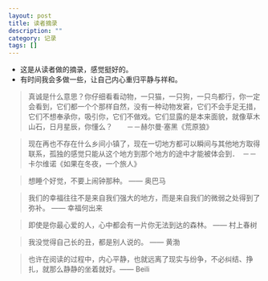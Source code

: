 ```yaml
---
layout: post
title: 读者摘录
description: ""
category: 记录
tags: []
---
```


* 这是从读者做的摘录，感觉挺好的。
* 有时间我会多做一些，让自己内心重归平静与祥和。

> 真诚是什么意思？你仔细看看动物，一只猫，一只狗，一只鸟都行，你一定会看到，它们都一个个那样自然，没有一种动物发窘，它们不会手足无措，它们不想奉承你，吸引你，它们不做戏。它们显露的是本来面貌，就像草木山石，日月星辰，你懂么？　　－－赫尔曼·塞黑《荒原狼》


> 现在再也不存在什么乡间小镇了，现在一切地方都可以瞬间与其他地方取得联系，孤独的感觉只能从这个地方到那个地方的途中才能被体会到．　－－卡尔维诺《如果在冬夜，一个旅人》


> 想睡个好觉，不要上闹钟那种。 —— 奥巴马


> 我们的幸福往往不是来自我们强大的地方，而是来自我们的微弱之处得到了弥补。 —— 幸福何出来


> 即使是你最心爱的人，心中都会有一片你无法到达的森林。 —— 村上春树


> 我没觉得自己长的丑，都是别人说的。 —— 黄渤


> 也许在阅读的过程中，内心平静，也就远离了现实与纷争，不必纠结、挣扎，就那么静静的坐着就好。—— Beili
